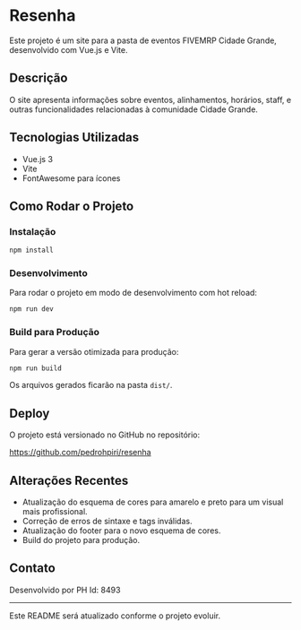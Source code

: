 # Resenha

Este projeto é um site para a pasta de eventos FIVEMRP Cidade Grande, desenvolvido com Vue.js e Vite.

## Descrição

O site apresenta informações sobre eventos, alinhamentos, horários, staff, e outras funcionalidades relacionadas à comunidade Cidade Grande.

## Tecnologias Utilizadas

- Vue.js 3
- Vite
- FontAwesome para ícones

## Como Rodar o Projeto

### Instalação

```bash
npm install
```

### Desenvolvimento

Para rodar o projeto em modo de desenvolvimento com hot reload:

```bash
npm run dev
```

### Build para Produção

Para gerar a versão otimizada para produção:

```bash
npm run build
```

Os arquivos gerados ficarão na pasta `dist/`.

## Deploy

O projeto está versionado no GitHub no repositório:

https://github.com/pedrohpiri/resenha

## Alterações Recentes

- Atualização do esquema de cores para amarelo e preto para um visual mais profissional.
- Correção de erros de sintaxe e tags inválidas.
- Atualização do footer para o novo esquema de cores.
- Build do projeto para produção.

## Contato

Desenvolvido por PH Id: 8493

---

Este README será atualizado conforme o projeto evoluir.
